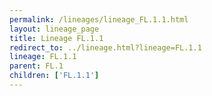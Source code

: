```yaml
---
permalink: /lineages/lineage_FL.1.1.html
layout: lineage_page
title: Lineage FL.1.1
redirect_to: ../lineage.html?lineage=FL.1.1
lineage: FL.1.1
parent: FL.1
children: ['FL.1.1']
---
```

